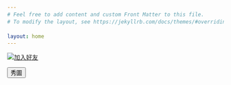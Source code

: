 ```yaml
---
# Feel free to add content and custom Front Matter to this file.
# To modify the layout, see https://jekyllrb.com/docs/themes/#overriding-theme-defaults

layout: home
---
```

<a href="https://lin.ee/W6omKRA"><img src="https://scdn.line-apps.com/n/line_add_friends/btn/zh-Hant.png" alt="加入好友" height="36" border="0"></a>

<button id="showImage">秀圖</button>

<div class="jDiv" style="display:none">
    <img class="jImg" src="./assets/images/abc.jpg">
</div>

<script src="./assets/js/j2.js"></script>
